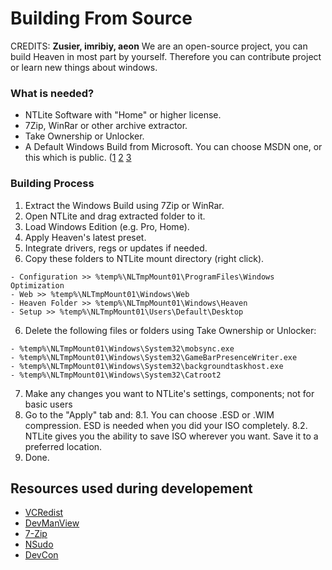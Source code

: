# Building From Source

CREDITS: **Zusier, imribiy, aeon**
We are an open-source project, you can build Heaven in most part by yourself.
Therefore you can contribute project or learn new things about windows.

### What is needed? 

- NTLite Software with "Home" or higher license.
- 7Zip, WinRar or other archive extractor.
- Take Ownership or Unlocker.
- A Default Windows Build from Microsoft. You can choose MSDN one, or this which is public.
([1](https://tb.rg-adguard.net/) [2](https://www.heidoc.net/joomla/technology-science/microsoft/67-microsoft-windows-iso-download-tool) [3](https://uupdump.net)

### Building Process

1. Extract the Windows Build using 7Zip or WinRar.
2. Open NTLite and drag extracted folder to it.
3. Load Windows Edition (e.g. Pro, Home).
4. Apply Heaven's latest preset.
5. Integrate drivers, regs or updates if needed.
5. Copy these folders to NTLite mount directory (right click).
  ```
  - Configuration >> %temp%\NLTmpMount01\ProgramFiles\Windows Optimization
  - Web >> %temp%\NLTmpMount01\Windows\Web
  - Heaven Folder >> %temp%\NLTmpMount01\Windows\Heaven
  - Setup >> %temp%\NLTmpMount01\Users\Default\Desktop
  ```
6. Delete the following files or folders using Take Ownership or Unlocker:
  ```
  - %temp%\NLTmpMount01\Windows\System32\mobsync.exe
  - %temp%\NLTmpMount01\Windows\System32\GameBarPresenceWriter.exe
  - %temp%\NLTmpMount01\Windows\System32\backgroundtaskhost.exe
  - %temp%\NLTmpMount01\Windows\System32\Catroot2
  ```
7. Make any changes you want to NTLite's settings, components; not for basic users
8. Go to the "Apply" tab and:
8.1. You can choose .ESD or .WIM compression. ESD is needed when you did your ISO completely.
8.2. NTLite gives you the ability to save ISO wherever you want. Save it to a preferred location.
9. Done.

## Resources used during developement
- [VCRedist](https://github.com/abbodi1406/vcredist)
- [DevManView](https://www.nirsoft.net/utils/device_manager_view.html)
- [7-Zip](https://www.7-zip.org)
- [NSudo](https://github.com/m2team/NSudo)
- [DevCon](https://docs.microsoft.com/en-us/windows-hardware/drivers/devtest/devcon)
